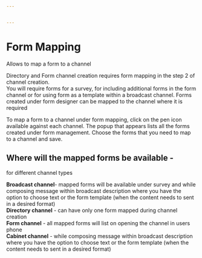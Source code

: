 ```yaml
---


---
```


<h1 id="form-mapping">Form Mapping</h1>
<p>Allows to map a form to a channel</p>
<p>Directory and Form channel creation requires form mapping in the step 2 of channel creation.<br>
You will require forms for a survey, for including additional forms in the form channel or for using form as a template within a broadcast channel. Forms created under form designer can be mapped to the channel where it is required</p>
<p>To map a form to a channel under form mapping, click on the pen icon available against each channel. The popup that appears lists all the forms created under form management. Choose the forms that you need to map to a channel and save.</p>
<h2 id="where-will-the-mapped-forms-be-available---">Where will the mapped forms be available  -</h2>
<p>for different channel types</p>
<p><strong>Broadcast channel</strong>- mapped forms will be available under survey and while composing message within broadcast description where you have the option to choose text or the form template (when the content needs to sent in a desired format)<br>
<strong>Directory channel</strong> - can have only one form mapped during channel creation<br>
<strong>Form channel</strong> - all mapped forms will list on opening the channel in users phone<br>
<strong>Cabinet channel</strong> -  while composing message within broadcast description where you have the option to choose text or the form template (when the content needs to sent in a desired format)</p>

